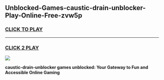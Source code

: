 
## Unblocked-Games-caustic-drain-unblocker-Play-Online-Free-zvw5p
<h3>
<a href="https://premium76.site?title=caustic-drain-unblocker&ref=26A">CLICK TO PLAY</a></h3>
<hr>

<h3>
<a href="https://premium76.site?title=caustic-drain-unblocker&ref=26A">CLICK 2 PLAY</a>
  
</h3>

<a href="https://premium76.site?title=caustic-drain-unblocker&ref=26A"><img src="https://clearcache.store/games.png"></a>


**caustic-drain-unblocker games unblocked: Your Gateway to Fun and Accessible Online Gaming**
